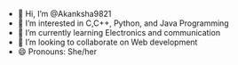 - 👋 Hi, I’m @Akanksha9821
- 👀 I’m interested in C,C++, Python, and Java Programming 
- 🌱 I’m currently learning Electronics and communication
- 💞️ I’m looking to collaborate on Web development 
- 😄 Pronouns: She/her


<!---
Akanksha9821/Akanksha9821 is a ✨ special ✨ repository because its `README.md` (this file) appears on your GitHub profile.
You can click the Preview link to take a look at your changes.
--->

